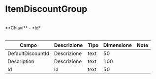 # ItemDiscountGroup

<br>
**Chiavi**
- *Id*
<br><br>

| Campo | Descrizione | Tipo | Dimensione | Note |
| --- | --- | --- | --- | --- |
| DefaultDiscountId | Descrizione | text | 50 |  |
| Description | Descrizione | text | 100 |  |
| Id | Id | text | 50 |  |


